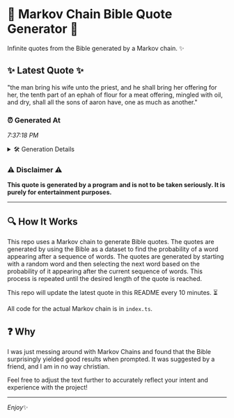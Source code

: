 # 📖 Markov Chain Bible Quote Generator 📖

Infinite quotes from the Bible generated by a Markov chain. ✨

## ✨ Latest Quote ✨
"the man bring his wife unto the priest, and he shall bring her offering for her, the tenth part of an ephah of flour for a meat offering, mingled with oil, and dry, shall all the sons of aaron have, one as much as another."

### ⏰ Generated At
*7:37:18 PM*

<details>
    <summary>🛠️ Generation Details</summary>
    <p>
        <strong>🌱 Seed:</strong> the<br>
        <strong>🔄 Iterations:</strong> 44<br>
        <strong>📜 Context History:</strong><br>[ the ]: man<br>[ the, man ]: bring<br>[ the, man, bring ]: his<br>[ the, man, bring, his ]: wife<br>[ the, man, bring, his, wife ]: unto<br>[ the, man, bring, his, wife, unto ]: the<br>[ man, bring, his, wife, unto, the ]: priest,<br>[ bring, his, wife, unto, the, priest, ]: and<br>[ his, wife, unto, the, priest,, and ]: he<br>[ wife, unto, the, priest,, and, he ]: shall<br>[ unto, the, priest,, and, he, shall ]: bring<br>[ the, priest,, and, he, shall, bring ]: her<br>[ priest,, and, he, shall, bring, her ]: offering<br>[ and, he, shall, bring, her, offering ]: for<br>[ he, shall, bring, her, offering, for ]: her,<br>[ shall, bring, her, offering, for, her, ]: the<br>[ bring, her, offering, for, her,, the ]: tenth<br>[ her, offering, for, her,, the, tenth ]: part<br>[ offering, for, her,, the, tenth, part ]: of<br>[ for, her,, the, tenth, part, of ]: an<br>[ her,, the, tenth, part, of, an ]: ephah<br>[ the, tenth, part, of, an, ephah ]: of<br>[ tenth, part, of, an, ephah, of ]: flour<br>[ part, of, an, ephah, of, flour ]: for<br>[ of, an, ephah, of, flour, for ]: a<br>[ an, ephah, of, flour, for, a ]: meat<br>[ ephah, of, flour, for, a, meat ]: offering,<br>[ of, flour, for, a, meat, offering, ]: mingled<br>[ flour, for, a, meat, offering,, mingled ]: with<br>[ for, a, meat, offering,, mingled, with ]: oil,<br>[ a, meat, offering,, mingled, with, oil, ]: and<br>[ meat, offering,, mingled, with, oil,, and ]: dry,<br>[ offering,, mingled, with, oil,, and, dry, ]: shall<br>[ mingled, with, oil,, and, dry,, shall ]: all<br>[ with, oil,, and, dry,, shall, all ]: the<br>[ oil,, and, dry,, shall, all, the ]: sons<br>[ and, dry,, shall, all, the, sons ]: of<br>[ dry,, shall, all, the, sons, of ]: aaron<br>[ shall, all, the, sons, of, aaron ]: have,<br>[ all, the, sons, of, aaron, have, ]: one<br>[ the, sons, of, aaron, have,, one ]: as<br>[ sons, of, aaron, have,, one, as ]: much<br>[ of, aaron, have,, one, as, much ]: as<br>[ aaron, have,, one, as, much, as ]: another.<br>
    </p>
</details>

### ⚠️ Disclaimer ⚠️
**This quote is generated by a program and is not to be taken seriously. It is purely for entertainment purposes.**

---

## 🔍 How It Works

This repo uses a Markov chain to generate Bible quotes. The quotes are generated by using the Bible as a dataset to find the probability of a word appearing after a sequence of words. The quotes are generated by starting with a random word and then selecting the next word based on the probability of it appearing after the current sequence of words. This process is repeated until the desired length of the quote is reached.

This repo will update the latest quote in this README every 10 minutes. ⏳

All code for the actual Markov chain is in `index.ts`.

## ❓ Why

I was just messing around with Markov Chains and found that the Bible surprisingly yielded good results when prompted. 
It was suggested by a friend, and I am in no way christian.

Feel free to adjust the text further to accurately reflect your intent and experience with the project!

---

*Enjoy*✨
